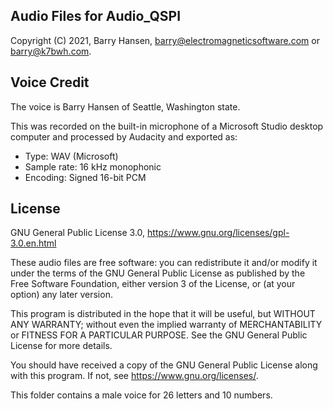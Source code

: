 Audio Files for Audio_QSPI
----------
Copyright (C) 2021, Barry Hansen, barry@electromagneticsoftware.com or barry@k7bwh.com.

Voice Credit
----------
The voice is Barry Hansen of Seattle, Washington state.

This was recorded on the built-in microphone of a Microsoft Studio desktop computer and processed by Audacity and exported as:

* Type: WAV (Microsoft)
* Sample rate: 16 kHz monophonic
* Encoding: Signed 16-bit PCM

License
----------
GNU General Public License 3.0, https://www.gnu.org/licenses/gpl-3.0.en.html

These audio files are free software: you can redistribute it and/or modify
it under the terms of the GNU General Public License as published by
the Free Software Foundation, either version 3 of the License, or
(at your option) any later version.

This program is distributed in the hope that it will be useful,
but WITHOUT ANY WARRANTY; without even the implied warranty of
MERCHANTABILITY or FITNESS FOR A PARTICULAR PURPOSE.  See the
GNU General Public License for more details.

You should have received a copy of the GNU General Public License
along with this program.  If not, see <https://www.gnu.org/licenses/>.

This folder contains a male voice for 26 letters and 10 numbers.

